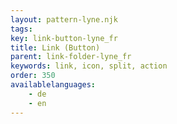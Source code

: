 ```yaml
---
layout: pattern-lyne.njk
tags: 
key: link-button-lyne_fr
title: Link (Button)
parent: link-folder-lyne_fr
keywords: link, icon, split, action
order: 350
availablelanguages: 
    - de
    - en
---
```

